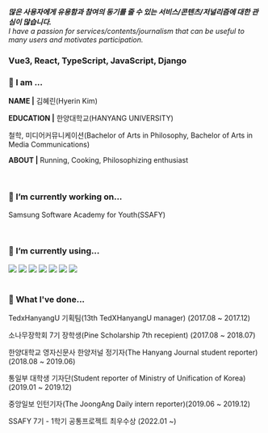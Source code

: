 <!--
**HerrineKim/HerrineKim** is a ✨ _special_ ✨ repository because its `README.md` (this file) appears on your GitHub profile.

Here are some ideas to get you started:

- 🔭 I’m currently working on ...
- 🌱 I’m currently learning ...
- 👯 I’m looking to collaborate on ...
- 🤔 I’m looking for help with ...
- 💬 Ask me about ...
- 📫 How to reach me: ...
- 😄 Pronouns: ...
- ⚡ Fun fact: ...
-->

<!-- ![header](https://capsule-render.vercel.app/api?type=rect&color=5D8BF4&height=200&section=header&text=김혜린%20金惠潾%20Herrine%20Kim&fontSize=50) -->

_**많은 사용자에게 유용함과 참여의 동기를 줄 수 있는 서비스/콘텐츠/저널리즘에 대한 관심이 많습니다.**_
<br>
_I have a passion for services/contents/journalism that can be useful to many users and motivates participation._

<h3>Vue3, React, TypeScript, JavaScript, Django</h3>

### 👧 I am ...

<p><strong>NAME  |</strong> 김혜린(Hyerin Kim)</p> 
<p><strong>EDUCATION |</strong> 한양대학교(HANYANG UNIVERSITY)</p>
<p>철학, 미디어커뮤니케이션(Bachelor of Arts in Philosophy, Bachelor of Arts in Media Communications)</p>
<p><strong>ABOUT |</strong> Running, Cooking, Philosophizing enthusiast</p>

<br>

### 🔭 I’m currently working on...

<p>Samsung Software Academy for Youth(SSAFY)</p>

<br>

### 🌱 I’m currently using...

<span>
 <img src="https://img.shields.io/badge/python-3776AB?style=for-the-badge&logo=python&logoColor=white">
 <img src="https://img.shields.io/badge/javascript-F7DF1E?style=for-the-badge&logo=javascript&logoColor=black">
 <img src="https://img.shields.io/badge/react-61DAFB?style=for-the-badge&logo=react&logoColor=black">
 <img src="https://img.shields.io/badge/typescript-3178C6?style=for-the-badge&logo=typescript&logoColor=white">
 <img src="https://img.shields.io/badge/vue.js-4FC08D?style=for-the-badge&logo=vue.js&logoColor=white">
 <img src="https://img.shields.io/badge/css-1572B6?style=for-the-badge&logo=css3&logoColor=white">
 <img src="https://img.shields.io/badge/django-092E20?style=for-the-badge&logo=django&logoColor=white">
</span>

<br>
<br>

### 📘 What I've done...

<p>TedxHanyangU 기획팀(13th TedXHanyangU manager) (2017.08 ~ 2017.12)</p>

<p>소나무장학회 7기 장학생(Pine Scholarship 7th recepient) (2017.08 ~ 2018.07)</p>

<p>한양대학교 영자신문사 한양저널 정기자(The Hanyang Journal student reporter) (2018.08 ~ 2019.06)</p>

<p>통일부 대학생 기자단(Student reporter of Ministry of Unification of Korea) (2019.01 ~ 2019.12)</p>

<p>중앙일보 인턴기자(The JoongAng Daily intern reporter)(2019.06 ~ 2019.12)</p>

<p>SSAFY 7기 - 1학기 공통프로젝트 최우수상 (2022.01 ~)</p>
